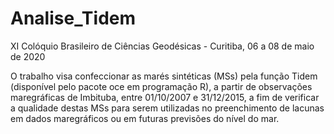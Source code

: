 # Analise_Tidem

XI Colóquio Brasileiro de Ciências Geodésicas - Curitiba, 06 a 08 de maio de 2020

O trabalho visa confeccionar as marés sintéticas (MSs) pela função Tidem (disponível pelo pacote oce em programação R),
a partir de observações maregráficas de Imbituba, entre 01/10/2007 e 31/12/2015, a fim de verificar a qualidade destas MSs 
para serem utilizadas no preenchimento de lacunas em dados maregráficos ou em futuras previsões do nível do mar.
